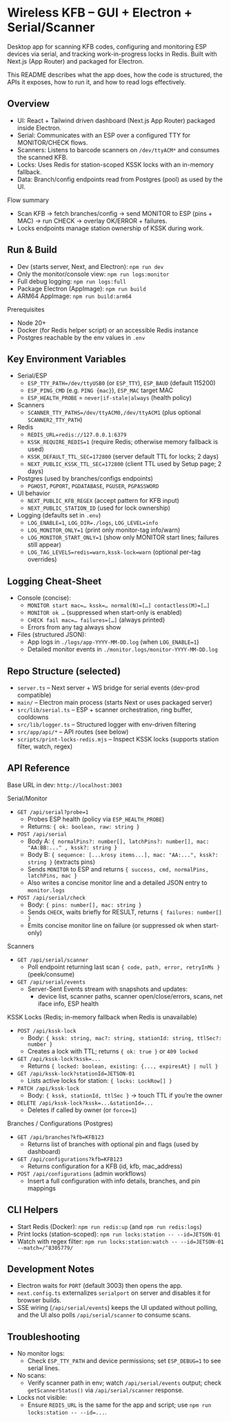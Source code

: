 # Wireless KFB – GUI + Electron + Serial/Scanner

Desktop app for scanning KFB codes, configuring and monitoring ESP devices via serial, and tracking work-in-progress locks in Redis. Built with Next.js (App Router) and packaged for Electron.

This README describes what the app does, how the code is structured, the APIs it exposes, how to run it, and how to read logs effectively.

## Overview
- UI: React + Tailwind driven dashboard (Next.js App Router) packaged inside Electron.
- Serial: Communicates with an ESP over a configured TTY for MONITOR/CHECK flows.
- Scanners: Listens to barcode scanners on `/dev/ttyACM*` and consumes the scanned KFB.
- Locks: Uses Redis for station-scoped KSSK locks with an in-memory fallback.
- Data: Branch/config endpoints read from Postgres (pool) as used by the UI.

Flow summary
- Scan KFB → fetch branches/config → send MONITOR to ESP (pins + MAC) → run CHECK → overlay OK/ERROR + failures.
- Locks endpoints manage station ownership of KSSK during work.

## Run & Build
- Dev (starts server, Next, and Electron): `npm run dev`
- Only the monitor/console view: `npm run logs:monitor`
- Full debug logging: `npm run logs:full`
- Package Electron (AppImage): `npm run build`
- ARM64 AppImage: `npm run build:arm64`

Prerequisites
- Node 20+
- Docker (for Redis helper script) or an accessible Redis instance
- Postgres reachable by the env values in `.env`

## Key Environment Variables
- Serial/ESP
  - `ESP_TTY_PATH=/dev/ttyUSB0` (or `ESP_TTY`), `ESP_BAUD` (default 115200)
  - `ESP_PING_CMD` (e.g. `PING {mac}`), `ESP_MAC` target MAC
  - `ESP_HEALTH_PROBE` = `never|if-stale|always` (health policy)
- Scanners
  - `SCANNER_TTY_PATHS=/dev/ttyACM0,/dev/ttyACM1` (plus optional `SCANNER2_TTY_PATH`)
- Redis
  - `REDIS_URL=redis://127.0.0.1:6379`
  - `KSSK_REQUIRE_REDIS=1` (require Redis; otherwise memory fallback is used)
  - `KSSK_DEFAULT_TTL_SEC=172800` (server default TTL for locks; 2 days)
  - `NEXT_PUBLIC_KSSK_TTL_SEC=172800` (client TTL used by Setup page; 2 days)
- Postgres (used by branches/configs endpoints)
  - `PGHOST`, `PGPORT`, `PGDATABASE`, `PGUSER`, `PGPASSWORD`
- UI behavior
  - `NEXT_PUBLIC_KFB_REGEX` (accept pattern for KFB input)
  - `NEXT_PUBLIC_STATION_ID` (used for lock ownership)
- Logging (defaults set in `.env`)
  - `LOG_ENABLE=1`, `LOG_DIR=./logs`, `LOG_LEVEL=info`
  - `LOG_MONITOR_ONLY=1` (print only monitor-tag info/warn)
  - `LOG_MONITOR_START_ONLY=1` (show only MONITOR start lines; failures still appear)
  - `LOG_TAG_LEVELS=redis=warn,kssk-lock=warn` (optional per-tag overrides)

## Logging Cheat‑Sheet
- Console (concise):
  - `MONITOR start mac=… kssk=… normal(N)=[…] contactless(M)=[…]`
  - `MONITOR ok …` (suppressed when start-only is enabled)
  - `CHECK fail mac=… failures=[…]` (always printed)
  - Errors from any tag always show
- Files (structured JSON):
  - App logs in `./logs/app-YYYY-MM-DD.log` (when `LOG_ENABLE=1`)
  - Detailed monitor events in `./monitor.logs/monitor-YYYY-MM-DD.log`

## Repo Structure (selected)
- `server.ts` – Next server + WS bridge for serial events (dev-prod compatible)
- `main/` – Electron main process (starts Next or uses packaged server)
- `src/lib/serial.ts` – ESP + scanner orchestration, ring buffer, cooldowns
- `src/lib/logger.ts` – Structured logger with env-driven filtering
- `src/app/api/*` – API routes (see below)
- `scripts/print-locks-redis.mjs` – Inspect KSSK locks (supports station filter, watch, regex)

## API Reference

Base URL in dev: `http://localhost:3003`

Serial/Monitor
- `GET /api/serial?probe=1`
  - Probes ESP health (policy via `ESP_HEALTH_PROBE`)
  - Returns: `{ ok: boolean, raw: string }`
- `POST /api/serial`
  - Body A: `{ normalPins?: number[], latchPins?: number[], mac: "AA:BB:..." , kssk?: string }`
  - Body B: `{ sequence: [...krosy items...], mac: "AA:...", kssk?: string }` (extracts pins)
  - Sends `MONITOR` to ESP and returns `{ success, cmd, normalPins, latchPins, mac }`
  - Also writes a concise monitor line and a detailed JSON entry to `monitor.logs`
- `POST /api/serial/check`
  - Body: `{ pins: number[], mac: string }`
  - Sends `CHECK`, waits briefly for RESULT, returns `{ failures: number[] }`
  - Emits concise monitor line on failure (or suppressed ok when start-only)

Scanners
- `GET /api/serial/scanner`
  - Poll endpoint returning last scan `{ code, path, error, retryInMs }` (peek/consume)
- `GET /api/serial/events`
  - Server-Sent Events stream with snapshots and updates:
    - device list, scanner paths, scanner open/close/errors, scans, net iface info, ESP health

KSSK Locks (Redis; in-memory fallback when Redis is unavailable)
- `POST /api/kssk-lock`
  - Body: `{ kssk: string, mac?: string, stationId: string, ttlSec?: number }`
  - Creates a lock with TTL; returns `{ ok: true }` or `409 locked`
- `GET /api/kssk-lock?kssk=...`
  - Returns `{ locked: boolean, existing: {..., expiresAt} | null }`
- `GET /api/kssk-lock?stationId=JETSON-01`
  - Lists active locks for station: `{ locks: LockRow[] }`
- `PATCH /api/kssk-lock`
  - Body: `{ kssk, stationId, ttlSec }` → touch TTL if you’re the owner
- `DELETE /api/kssk-lock?kssk=...&stationId=...`
  - Deletes if called by owner (or `force=1`)

Branches / Configurations (Postgres)
- `GET /api/branches?kfb=KFB123`
  - Returns list of branches with optional pin and flags (used by dashboard)
- `GET /api/configurations?kfb=KFB123`
  - Returns configuration for a KFB (id, kfb, mac_address)
- `POST /api/configurations` (admin workflows)
  - Insert a full configuration with info details, branches, and pin mappings

## CLI Helpers
- Start Redis (Docker): `npm run redis:up` (and `npm run redis:logs`)
- Print locks (station-scoped): `npm run locks:station -- --id=JETSON-01`
- Watch with regex filter: `npm run locks:station:watch -- --id=JETSON-01 --match=/^8305779/`

## Development Notes
- Electron waits for `PORT` (default 3003) then opens the app.
- `next.config.ts` externalizes `serialport` on server and disables it for browser builds.
- SSE wiring (`/api/serial/events`) keeps the UI updated without polling, and the UI also polls `/api/serial/scanner` to consume scans.

## Troubleshooting
- No monitor logs:
  - Check `ESP_TTY_PATH` and device permissions; set `ESP_DEBUG=1` to see serial lines.
- No scans:
  - Verify scanner path in env; watch `/api/serial/events` output; check `getScannerStatus()` via `/api/serial/scanner` response.
- Locks not visible:
  - Ensure `REDIS_URL` is the same for the app and script; use `npm run locks:station -- --id=...`.
